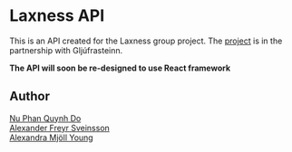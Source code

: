 # Laxness API

This is an API created for the Laxness group project. The [project](https://github.com/mimiqkz/Laxness/) is in the partnership with Gljúfrasteinn.

**The API will soon be re-designed to use React framework**

## Author

[Nu Phan Quynh Do](https://github.com/mimiqkz/) <br>
[Alexander Freyr Sveinsson](https://github.com/zurgur/) <br>
[Alexandra Mjöll Young](https://github.com/flexayoung/) <br>
